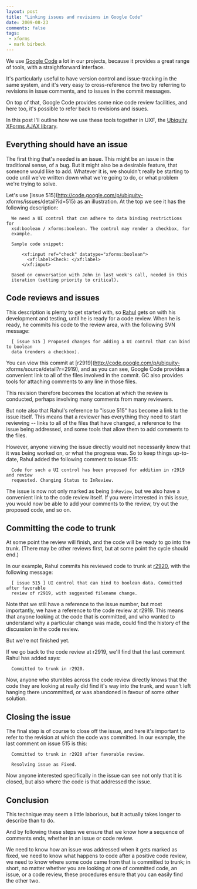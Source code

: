 ```yaml
---
layout: post
title: "Linking issues and revisions in Google Code"
date: 2009-08-23
comments: false
tags:
 - xforms
 - mark birbeck
---
```

  
We use [Google Code](http://code.google.com/) a lot in our projects, because
it provides a great range of tools, with a straightforward interface.

  
It's particularly useful to have version control and issue-tracking in the
same system, and it's very easy to cross-reference the two by referring to
revisions in issue comments, and to issues in the commit messages.

<!-- more -->

  
On top of that, Google Code provides some nice code review facilities, and
here too, it's possible to refer back to revisions and issues.

  
In this post I'll outline how we use these tools together in UXF, the
[Ubiquity XForms AJAX library](http://ubiquity-xforms.googlecode.com/).

  

## Everything should have an issue

  
  
The first thing that's needed is an issue. This might be an issue in the
traditional sense, of a bug. But it might also be a desirable feature, that
someone would like to add. Whatever it is, we shouldn't really be starting to
code until we've written down what we're going to do, or what problem we're
trying to solve.

  
Let's use [issue 515](http://code.google.com/p/ubiquity-
xforms/issues/detail?id=515) as an illustration. At the top we see it has the
following description:

  

    
      
      We need a UI control that can adhere to data binding restrictions for   
      xsd:boolean / xforms:boolean. The control may render a checkbox, for   
      example.  
      
      Sample code snippet:  
      
          <xf:input ref="check" datatype="xforms:boolean">  
            <xf:label>Check: </xf:label>  
          </xf:input>  
      
      Based on conversation with John in last week's call, needed in this   
      iteration (setting priority to critical).  
    

  
  

## Code reviews and issues

  
  
This description is plenty to get started with, so
[Rahul](http://code.google.com/u/rahul.akolkar/) gets on with his development
and testing, until he is ready for a code review. When he is ready, he commits
his code to the review area, with the following SVN message:

  

    
      
      [ issue 515 ] Proposed changes for adding a UI control that can bind to boolean  
      data (renders a checkbox).  
    

  
  
You can view this commit at [r2919](http://code.google.com/p/ubiquity-
xforms/source/detail?r=2919), and as you can see, Google Code provides a
convenient link to all of the files involved in the commit. GC also provides
tools for attaching comments to any line in those files.

  
This revision therefore becomes the location at which the review is conducted,
perhaps involving many comments from many reviewers.

  
But note also that Rahul's reference to "issue 515" has become a link to the
issue itself. This means that a reviewer has everything they need to start
reviewing -- links to all of the files that have changed, a reference to the
issue being addressed, and some tools that allow them to add comments to the
files.

  
However, anyone viewing the issue directly would not necessarily know that it
was being worked on, or what the progress was. So to keep things up-to-date,
Rahul added the following comment to issue 515:

  

    
      
      Code for such a UI control has been proposed for addition in r2919 and review   
      requested. Changing Status to InReview.  
    

  
  
The issue is now not only marked as being `InReview`, but we also have a
convenient link to the code review itself. If you were interested in this
issue, you would now be able to add your comments to the review, try out the
proposed code, and so on.

  

## Committing the code to trunk

  
  
At some point the review will finish, and the code will be ready to go into
the trunk. (There may be other reviews first, but at some point the cycle
should end.)

  
In our example, Rahul commits his reviewed code to trunk at
[r2920](http://code.google.com/p/ubiquity-xforms/source/detail?r=2920), with
the following message:

  

    
      
      [ issue 515 ] UI control that can bind to boolean data. Committed after favorable  
      review of r2919, with suggested filename change.  
    

  
  
Note that we still have a reference to the issue number, but most importantly,
we have a reference to the code review at r2919. This means that anyone
looking at the code that is committed, and who wanted to understand why a
particular change was made, could find the history of the discussion in the
code review.

  
But we're not finished yet.

  
If we go back to the code review at r2919, we'll find that the last comment
Rahul has added says:

  

    
      
      Committed to trunk in r2920.  
    

  
  
Now, anyone who stumbles across the code review directly knows that the code
they are looking at really did find it's way into the trunk, and wasn't left
hanging there uncommitted, or was abandoned in favour of some other solution.

  

## Closing the issue

  
  
The final step is of course to close off the issue, and here it's important to
refer to the revision at which the code was committed. In our example, the
last comment on issue 515 is this:

  

    
      
      Committed to trunk in r2920 after favorable review.  
      
      Resolving issue as Fixed.  
    

  
  
Now anyone interested specifically in the issue can see not only that it is
closed, but also where the code is that addressed the issue.

  

## Conclusion

  
  
This technique may seem a little laborious, but it actually takes longer to
describe than to do.

  
And by following these steps we ensure that we know how a sequence of comments
ends, whether in an issue or code review.

  
We need to know how an issue was addressed when it gets marked as fixed, we
need to know what happens to code after a positive code review, we need to
know where some code came from that is committed to trunk; in short, no matter
whether you are looking at one of committed code, an issue, or a code review,
these procedures ensure that you can easily find the other two.

